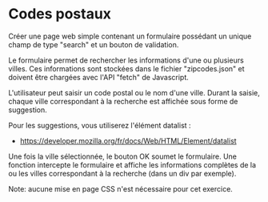 # Codes postaux

Créer une page web simple contenant un formulaire possédant un unique champ de type "search" et un bouton de validation.

Le formulaire permet de rechercher les informations d'une ou plusieurs villes. 
Ces informations sont stockées dans le fichier "zipcodes.json" et doivent être chargées avec l'API "fetch" de Javascript.

L'utilisateur peut saisir un code postal ou le nom d'une ville. 
Durant la saisie, chaque ville correspondant à la recherche est affichée sous forme de suggestion.

Pour les suggestions, vous utiliserez l'élément datalist :
- https://developer.mozilla.org/fr/docs/Web/HTML/Element/datalist


Une fois la ville sélectionnée, le bouton OK soumet le formulaire.
Une fonction intercepte le formulaire et affiche les informations complètes de la ou les villes correspondant à la recherche (dans un div par exemple).



Note: aucune mise en page CSS n'est nécessaire pour cet exercice.
